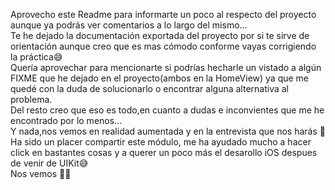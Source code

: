 Aprovecho este Readme para informarte un poco al respecto del proyecto aunque ya podrás ver comentarios a lo largo del mismo...  
Te he dejado la documentación exportada del proyecto por si te sirve de orientación aunque creo que es mas cómodo conforme vayas corrigiendo la práctica😅   
Quería aprovechar para mencionarte si podrías hecharle un vistado a algún FIXME que he dejado en el proyecto(ambos en la HomeView) ya que me quedé con la duda de solucionarlo o encontrar alguna alternativa al problema.   
Del resto creo que eso es todo,en cuanto a dudas e inconvientes que me he encontrado por lo menos...  
Y nada,nos vemos en realidad aumentada y en la entrevista  que nos harás 🫡  
Ha sido un placer compartir este módulo, me ha ayudado mucho a hacer click en bastantes cosas y a querer  un poco más el desarollo iOS despues de venir de UIKit😅  
Nos vemos 👋🏽

